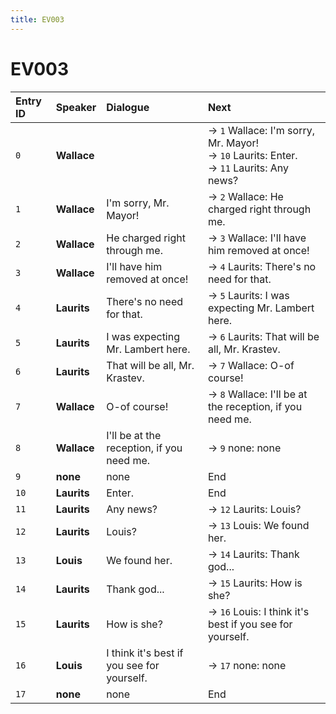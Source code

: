 ```yaml
---
title: EV003
---
```


# EV003


| Entry ID | Speaker | Dialogue | Next |
| :------- | :------ | :------- | :------------ |
| `0` | **Wallace** |  | → `1` Wallace: I'm sorry, Mr\. Mayor\!<br>→ `10` Laurits: Enter\.<br>→ `11` Laurits: Any news? |
| `1` | **Wallace** | I'm sorry, Mr\. Mayor\! | → `2` Wallace: He charged right through me\. |
| `2` | **Wallace** | He charged right through me\. | → `3` Wallace: I'll have him removed at once\! |
| `3` | **Wallace** | I'll have him removed at once\! | → `4` Laurits: There's no need for that\. |
| `4` | **Laurits** | There's no need for that\. | → `5` Laurits: I was expecting Mr\. Lambert here\. |
| `5` | **Laurits** | I was expecting Mr\. Lambert here\. | → `6` Laurits: That will be all, Mr\. Krastev\. |
| `6` | **Laurits** | That will be all, Mr\. Krastev\. | → `7` Wallace: O\-of course\! |
| `7` | **Wallace** | O\-of course\! | → `8` Wallace: I'll be at the reception, if you need me\. |
| `8` | **Wallace** | I'll be at the reception, if you need me\. | → `9` none: none |
| `9` | **none** | none | End |
| `10` | **Laurits** | Enter\. | End |
| `11` | **Laurits** | Any news? | → `12` Laurits: Louis? |
| `12` | **Laurits** | Louis? | → `13` Louis: We found her\. |
| `13` | **Louis** | We found her\. | → `14` Laurits: Thank god\.\.\. |
| `14` | **Laurits** | Thank god\.\.\. | → `15` Laurits: How is she? |
| `15` | **Laurits** | How is she? | → `16` Louis: I think it's best if you see for yourself\. |
| `16` | **Louis** | I think it's best if you see for yourself\. | → `17` none: none |
| `17` | **none** | none | End |
